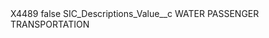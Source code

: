 <?xml version="1.0" encoding="UTF-8"?>
<CustomMetadata xmlns="http://soap.sforce.com/2006/04/metadata" xmlns:xsi="http://www.w3.org/2001/XMLSchema-instance" xmlns:xsd="http://www.w3.org/2001/XMLSchema">
    <label>X4489</label>
    <protected>false</protected>
    <values>
        <field>SIC_Descriptions_Value__c</field>
        <value xsi:type="xsd:string">WATER PASSENGER TRANSPORTATION</value>
    </values>
</CustomMetadata>
